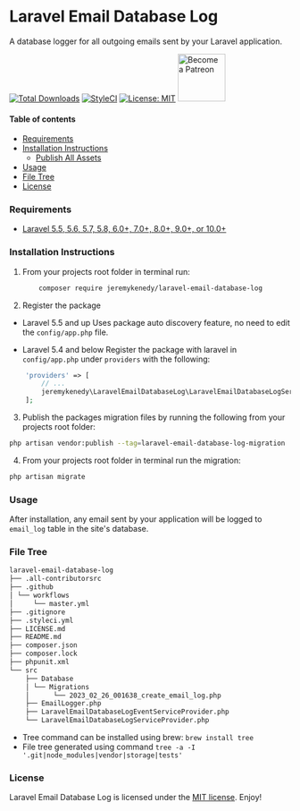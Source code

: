 # Laravel Email Database Log
A database logger for all outgoing emails sent by your Laravel application.

[![Total Downloads](https://poser.pugx.org/jeremykenedy/laravel-email-database-log/d/total.svg)](https://packagist.org/packages/jeremykenedy/laravel-email-database-log)
[![StyleCI](https://github.styleci.io/repos/606927458/shield?branch=master)](https://github.styleci.io/repos/606927458?branch=master)
[![License: MIT](https://img.shields.io/badge/License-MIT-yellow.svg)](https://opensource.org/licenses/MIT)
<a href="https://www.patreon.com/bePatron?u=10119959" title="Become a Patreon">
    <img src="https://c5.patreon.com/external/logo/become_a_patron_button.png" alt="Become a Patreon" width="85px" >
</a>

#### Table of contents
- [Requirements](#requirements)
- [Installation Instructions](#installation-instructions)
    - [Publish All Assets](#publish-all-assets)
- [Usage](#usage)
- [File Tree](#file-tree)
- [License](#license)

### Requirements
* [Laravel 5.5, 5.6, 5.7, 5.8, 6.0+, 7.0+, 8.0+, 9.0+, or 10.0+](https://laravel.com/docs/installation)

### Installation Instructions
1. From your projects root folder in terminal run:

    ```bash
        composer require jeremykenedy/laravel-email-database-log
    ```

2. Register the package

* Laravel 5.5 and up
Uses package auto discovery feature, no need to edit the `config/app.php` file.

* Laravel 5.4 and below
Register the package with laravel in `config/app.php` under `providers` with the following:

```php
    'providers' => [
        // ...
        jeremykenedy\LaravelEmailDatabaseLog\LaravelEmailDatabaseLogServiceProvider::class,
    ];
```

3. Publish the packages migration files by running the following from your projects root folder:

```bash
php artisan vendor:publish --tag=laravel-email-database-log-migration
```

4. From your projects root folder in terminal run the migration:

```bash
php artisan migrate
```

### Usage
After installation, any email sent by your application will be logged to `email_log` table in the site's database.

### File Tree
```bash
laravel-email-database-log
├── .all-contributorsrc
├── .github
│ └── workflows
│     └── master.yml
├── .gitignore
├── .styleci.yml
├── LICENSE.md
├── README.md
├── composer.json
├── composer.lock
├── phpunit.xml
└── src
    ├── Database
    │ └── Migrations
    │      └── 2023_02_26_001638_create_email_log.php
    ├── EmailLogger.php
    ├── LaravelEmailDatabaseLogEventServiceProvider.php
    └── LaravelEmailDatabaseLogServiceProvider.php
```

* Tree command can be installed using brew: `brew install tree`
* File tree generated using command `tree -a -I '.git|node_modules|vendor|storage|tests'`

### License
Laravel Email Database Log is licensed under the [MIT license](https://opensource.org/licenses/MIT). Enjoy!
